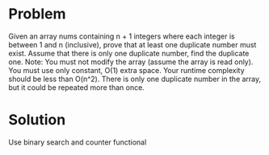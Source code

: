 Problem
===

Given an array nums containing n + 1 integers where each integer is between 1 and n (inclusive), prove that at least one duplicate number must exist. Assume that there is only one duplicate number, find the duplicate one.
Note:
You must not modify the array (assume the array is read only).
You must use only constant, O(1) extra space.
Your runtime complexity should be less than O(n^2).
There is only one duplicate number in the array, but it could be repeated more than once.


Solution
===
Use binary search and counter functional
